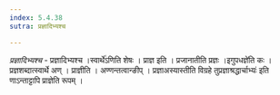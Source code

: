 ```yaml
---
index: 5.4.38
sutra: प्रज्ञादिभ्यश्च

---
```

_प्रज्ञादिभ्यश्च_ - प्रज्ञादिभ्यश्च ।स्वार्थे॑ऽणिति शेषः । प्राज्ञ इति । प्रजानातीति प्रज्ञः ।इगुपधज्ञे॑ति कः । प्रज्ञशब्दात्स्वार्थे अण् । प्राज्ञीति । अण्णन्तत्वान्ङीप् । प्रज्ञाअस्यास्तीति विग्रहे तुप्रज्ञाश्रद्धार्चाभ्यः॑ इति णाऽन्ताट्टापि प्राज्ञेति रूपम् ।